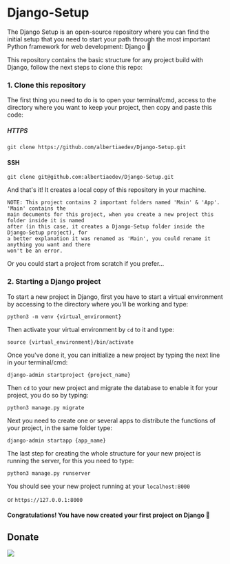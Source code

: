 # Django-Setup

The Django Setup is an open-source repository where you can find the initial setup that you need to start your path through the most important Python framework for web development: Django :snake:

This repository contains the basic structure for any project build with Django, follow the next steps to clone this repo:

### 1. Clone this repository

The first thing you need to do is to open your terminal/cmd, access to the directory where you want to keep your project, then copy and paste this code:

##### HTTPS

```git clone https://github.com/albertiaedev/Django-Setup.git```

#### SSH

```git clone git@github.com:albertiaedev/Django-Setup.git```

And that's it! It creates a local copy of this repository in your machine.

```
NOTE: This project contains 2 important folders named 'Main' & 'App'. 'Main' contains the
main documents for this project, when you create a new project this folder inside it is named
after (in this case, it creates a Django-Setup folder inside the Django-Setup project), for
a better explanation it was renamed as 'Main', you could rename it anything you want and there
won't be an error.
```

Or you could start a project from scratch if you prefer...

### 2. Starting a Django project

To start a new project in Django, first you have to start a virtual environment by accessing to the directory where you'll be working and type:

```python3 -m venv {virtual_environment}```

Then activate your virtual environment by ```cd``` to it and type:

```source {virtual_environment}/bin/activate```

Once you've done it, you can initialize a new project by typing the next line in your terminal/cmd:

```django-admin startproject {project_name}```

Then ```cd``` to your new project and migrate the database to enable it for your project, you do so by typing:

```python3 manage.py migrate```

Next you need to create one or several apps to distribute the functions of your project, in the same folder type:

```django-admin startapp {app_name}```

The last step for creating the whole structure for your new project is running the server, for this you need to type:

```python3 manage.py runserver```

You should see your new project running at your ```localhost:8000```

or ```https://127.0.0.1:8000```

#### Congratulations! You have now created your first project on Django :snake:

## Donate

<a href="https://www.paypal.com/paypalme/j2al444">
<img src="https://img.shields.io/badge/PayPal-00457C?style=for-the-badge&logo=paypal&logoColor=white" />
</a>
